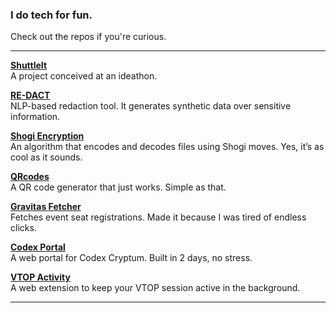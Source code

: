 ### I do tech for fun.

Check out the repos if you're curious. 

---

 **[ShuttleIt](https://github.com/theg1239/ShuttleIt)**  
  A project conceived at an ideathon.

 **[RE-DACT](https://github.com/theg1239/RE-DACT)**  
  NLP-based redaction tool. It generates synthetic data over sensitive information.

 **[Shogi Encryption](https://github.com/theg1239/shogiencryption)**  
  An algorithm that encodes and decodes files using Shogi moves. Yes, it’s as cool as it sounds.

 **[QRcodes](https://github.com/theg1239/QRcodes)**  
  A QR code generator that just works. Simple as that.

 **[Gravitas Fetcher](https://github.com/theg1239/gravitas-fetcher)**  
  Fetches event seat registrations. Made it because I was tired of endless clicks.

 **[Codex Portal](https://github.com/ACM-VIT/codex-portal)**  
  A web portal for Codex Cryptum. Built in 2 days, no stress.

 **[VTOP Activity](https://github.com/theg1239/VTOP-activity)**  
  A web extension to keep your VTOP session active in the background. 

---
